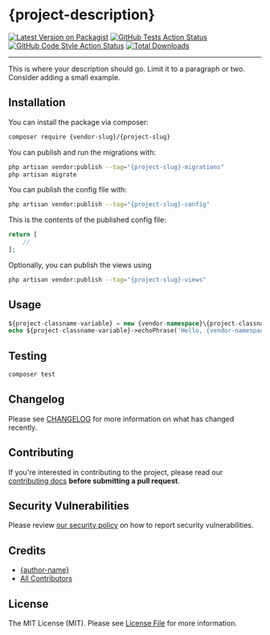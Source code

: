 # {project-description}

[![Latest Version on Packagist](https://img.shields.io/packagist/v/{vendor-slug}/{project-slug}.svg?style=flat-square)](https://packagist.org/packages/{vendor-slug}/{project-slug})
[![GitHub Tests Action Status](https://img.shields.io/github/workflow/status/{vendor-slug}/{project-slug}/run-tests?label=tests)](https://github.com/{vendor-slug}/{project-slug}/actions?query=workflow%3Arun-tests+branch%3Amain)
[![GitHub Code Style Action Status](https://img.shields.io/github/workflow/status/{vendor-slug}/{project-slug}/Fix%20PHP%20code%20style%20issues?label=code%20style)](https://github.com/{vendor-slug}/{project-slug}/actions?query=workflow%3A"Fix+PHP+code+style+issues"+branch%3Amain)
[![Total Downloads](https://img.shields.io/packagist/dt/{vendor-slug}/{project-slug}.svg?style=flat-square)](https://packagist.org/packages/{vendor-slug}/{project-slug})

---

This is where your description should go. Limit it to a paragraph or two. Consider adding a small example.

## Installation

You can install the package via composer:

```bash
composer require {vendor-slug}/{project-slug}
```

You can publish and run the migrations with:

```bash
php artisan vendor:publish --tag="{project-slug}-migrations"
php artisan migrate
```

You can publish the config file with:

```bash
php artisan vendor:publish --tag="{project-slug}-config"
```

This is the contents of the published config file:

```php
return [
    //
];
```

Optionally, you can publish the views using

```bash
php artisan vendor:publish --tag="{project-slug}-views"
```

## Usage

```php
${project-classname-variable} = new {vendor-namespace}\{project-classname}();
echo ${project-classname-variable}->echoPhrase('Hello, {vendor-namespace}!');
```

## Testing

```bash
composer test
```

## Changelog

Please see [CHANGELOG](CHANGELOG.md) for more information on what has changed recently.

## Contributing

If you're interested in contributing to the project, please read our [contributing docs](https://github.com/{vendor-slug}/{project-slug}/blob/main/.github/CONTRIBUTING.md) **before submitting a pull request**.

## Security Vulnerabilities

Please review [our security policy](../../security/policy) on how to report security vulnerabilities.

## Credits

-   [{author-name}](https://github.com/{author-username})
-   [All Contributors](../../contributors)

## License

The MIT License (MIT). Please see [License File](LICENSE) for more information.
